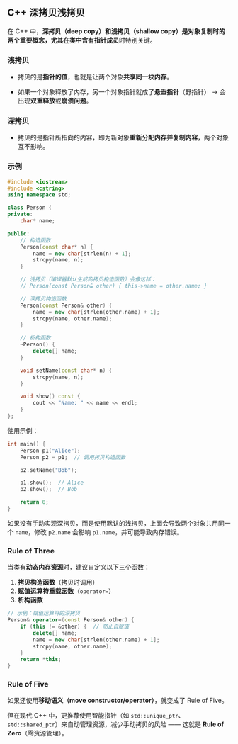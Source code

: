## C++ 深拷贝浅拷贝

在 C++ 中，**深拷贝（deep copy）**和**浅拷贝（shallow copy）**是对象复制时的两个重要概念，尤其在类中含有**指针成员**时特别关键。

### 浅拷贝

- 拷贝的是**指针的值**，也就是让两个对象**共享同一块内存**。

- 如果一个对象释放了内存，另一个对象指针就成了**悬垂指针**（野指针） -> 会出现**双重释放**或**崩溃问题**。

### 深拷贝

- 拷贝的是指针所指向的内容，即为新对象**重新分配内存并复制内容**，两个对象互不影响。

### 示例

```cpp
#include <iostream>
#include <cstring>
using namespace std;

class Person {
private:
    char* name;

public:
    // 构造函数
    Person(const char* n) {
        name = new char[strlen(n) + 1];
        strcpy(name, n);
    } 

    // 浅拷贝（编译器默认生成的拷贝构造函数）会像这样：
    // Person(const Person& other) { this->name = other.name; }

    // 深拷贝构造函数
    Person(const Person& other) {
        name = new char[strlen(other.name) + 1];
        strcpy(name, other.name);
    }

    // 析构函数
    ~Person() {
        delete[] name;
    }

    void setName(const char* n) {
        strcpy(name, n);
    }

    void show() const {
        cout << "Name: " << name << endl;
    }
};
```

使用示例：

```cpp
int main() {
    Person p1("Alice");
    Person p2 = p1;  // 调用拷贝构造函数

    p2.setName("Bob");

    p1.show();  // Alice
    p2.show();  // Bob

    return 0;
}
```

如果没有手动实现深拷贝，而是使用默认的浅拷贝，上面会导致两个对象共用同一个 `name`，修改 `p2.name` 会影响 `p1.name`，并可能导致内存错误。

### Rule of Three

当类有**动态内存资源**时，建议自定义以下三个函数：

1. **拷贝构造函数**（拷贝时调用）
2. **赋值运算符重载函数**（`operator=`）
3. **析构函数**

```cpp
// 示例：赋值运算符的深拷贝
Person& operator=(const Person& other) {
    if (this != &other) {  // 防止自赋值
        delete[] name;
        name = new char[strlen(other.name) + 1];
        strcpy(name, other.name);
    }
    return *this;
}
```

### Rule of Five

如果还使用**移动语义（move constructor/operator）**，就变成了 Rule of Five。

但在现代 C++ 中，更推荐使用智能指针（如 `std::unique_ptr`、`std::shared_ptr`）来自动管理资源，减少手动拷贝的风险 —— 这就是 **Rule of Zero**（零资源管理）。
